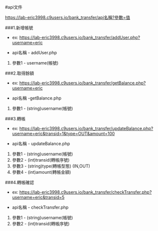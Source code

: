 #api文件

https://lab-eric3998.c9users.io/bank_transfer/api名稱?參數=值

###1.新增帳號
+ ex: https://lab-eric3998.c9users.io/bank_transfer/addUser.php?username=eric

+ api名稱 - addUser.php
 1. 參數1 - username(帳號)


###2.取得餘額
+ ex: https://lab-eric3998.c9users.io/bank_transfer/getBalance.php?username=eric

+ api名稱 -getBalance.php
 1. 參數1 - (string)username(帳號)


###3.轉帳
+ ex: https://lab-eric3998.c9users.io/bank_transfer/updateBalance.php?username=eric&transid=1&type=OUT&amount=100

+ api名稱 - updateBalance.php
 1. 參數1 - (string)username(帳號)
 2. 參數2 - (int)transid(轉帳序號)
 3. 參數3 - (string)type(轉帳型態) (IN,OUT)
 4. 參數4 - (int)amount(轉帳金額)


###4.轉帳確認
+ ex: https://lab-eric3998.c9users.io/bank_transfer/checkTransfer.php?username=eric&transid=5

+ api名稱 - checkTransfer.php
 1. 參數1 - (string)username(帳號)
 2. 參數2 - (int)transid(轉帳序號)
